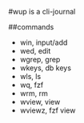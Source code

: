 #wup is a cli-journal

##commands
- win, input/add
- wed, edit <key>
- wgrep, grep 
- wkeys, db keys
- wls, ls <any>
- wq,  fzf 
- wrm, rm <key>
- wview, view <key>
- wviewz, fzf view

